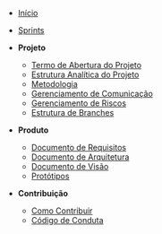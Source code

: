 ﻿* [Início](/)

* [Sprints](/sprints/)

* **Projeto**
    * [Termo de Abertura do Projeto](/abertura/termo_de_abertura.md)
    * [Estrutura Analítica do Projeto](/abertura/eap.md)
    * [Metodologia](/documentation/documento_de_metodologia)
    * [Gerenciamento de Comunicação](/gerenciamento_de_comunicacao.md)
    * [Gerenciamento de Riscos](/documentation/gerenciamento_de_riscos.md)
    * [Estrutura de Branches](/documentation/guia_Branching.md)
* **Produto**
    * [Documento de Requisitos](/documentation/documento_requisitos.md)
    * [Documento de Arquitetura](/documentation/documento_de_arquitetura.md)
    * [Documento de Visão](/documentation/documento_de_visao.md)
    * [Protótipos](/prototype.md)
* **Contribuição**
    * [Como Contribuir](/documentation/contributing.md)  
    * [Código de Conduta](/documentation/code_of_conduct.md)
